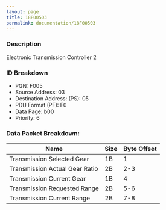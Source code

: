 ```yaml
---
layout: page
title: 18F00503
permalink: documentation/18F00503
---
```


### Description

Electronic Transmission Controller 2

### ID Breakdown
<ul>
 <li>PGN: F005</li>
 <li>Source Address: 03</li>
 <li>Destination Address: (PS): 05</li>
 <li>PDU Format (PF): F0</li>
 <li>Data Page: b00</li>
 <li>Priority: 6</li>
</ul>

### Data Packet Breakdown:

| Name | Size | Byte Offset |
| ---- | ---- | ----------- |
| Transmission Selected Gear | 1B | 1 |
| Transmission Actual Gear Ratio | 2B | 2-3 |
| Transmission Current Gear | 1B | 4 |
| Transmission Requested Range | 2B | 5-6 |
| Transmission Current Range | 2B | 7-8 |
